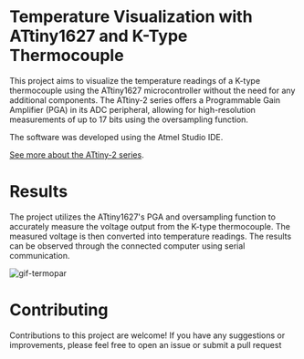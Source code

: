 # Temperature Visualization with ATtiny1627 and K-Type Thermocouple

This project aims to visualize the temperature readings of a K-type thermocouple using the ATtiny1627 microcontroller without the need for any additional components. The ATtiny-2 series offers a Programmable Gain Amplifier (PGA) in its ADC peripheral, allowing for high-resolution measurements of up to 17 bits using the oversampling function.

The software was developed using the Atmel Studio IDE.

[See more about the ATtiny-2 series](https://www.microchip.com/en-us/products/microcontrollers-and-microprocessors/8-bit-mcus/avr-mcus/attiny1627).

# Results
The project utilizes the ATtiny1627's PGA and oversampling function to accurately measure the voltage output from the K-type thermocouple. The measured voltage is then converted into temperature readings. The results can be observed through the connected computer using serial communication.

![gif-termopar](https://github.com/Grupo-Autcomp/Attiny-2-Thermocouple/assets/89916016/6228e939-21fc-443b-aeae-b3f4fb060a5a)



# Contributing
Contributions to this project are welcome! If you have any suggestions or improvements, please feel free to open an issue or submit a pull request

